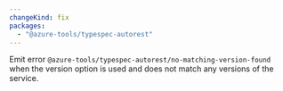 ```yaml
---
changeKind: fix
packages:
  - "@azure-tools/typespec-autorest"
---
```


Emit error `@azure-tools/typespec-autorest/no-matching-version-found` when the version option is used and does not match any versions of the service.
